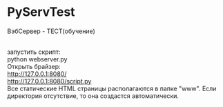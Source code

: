 # PyServTest
ВэбСервер - ТЕСТ(обучение)

<br/>запустить скрипт:
<br/>    python webserver.py
<br/>Открыть брайзер:
<br/>   http://127.0.0.1:8080/
<br/>   http://127.0.0.1:8080/script.py
<br/>Все статические HTML страницы располагаются в папке "www". Если директория отсутствие, то она создастся автоматически.
